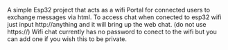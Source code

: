 A simple Esp32 project that acts as a wifi Portal for connected users to exchange messages via html.
To access chat when conected to esp32 wifi just input http://anything and it will bring up the web chat. (do not use https://)
Wifi chat currently has no password to conect to the wifi but you can add one if you wish this to be private.

